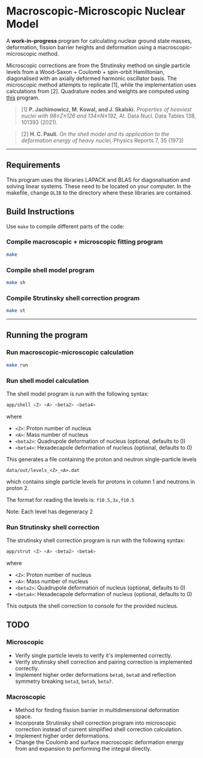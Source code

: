 # Macroscopic-Microscopic Nuclear Model

A **work-in-progress** program for calculating nuclear ground state masses, deformation, fission barrier heights and deformation using a macroscopic-microscopic method.

Microscopic corrections are from the Strutinsky method on single particle levels from a Wood-Saxon + Coulomb + spin-orbit Hamiltonian, diagonalised with an axially deformed harmonic oscillator basis.
The microscopic method attempts to replicate [1], while the implementation uses calculations from [2]. Quadrature nodes and weights are computed using [this](https://github.com/FilipAgert/fquad/) program.

> [1] **P. Jachimowicz, M. Kowal, and J. Skalski.**
>     *Properties of heaviest nuclei with 98≤Z≤126 and 134≤N≤192,*
>     At. Data Nucl. Data Tables 138, 101393 (2021).
  
> [2] **H. C. Pauli.**
> *On the shell model and its application to the deformation energy of heavy nuclei,*
> Physics Reports 7, 35 (1973)



---
## Requirements
This program uses the libraries LAPACK and BLAS for diagonalisation and solving linear systems. These need to be located on your computer. 
In the makefile, change `DLIB` to the directory where these libraries are contained.


## Build Instructions

Use `make` to compile different parts of the code:
### Compile macroscopic + microscopic fitting program
```bash
make
```
### Compile shell model program
```bash
make sh
```
### Compile Strutinsky shell correction program
```bash
make st
```
---
## Running the program
### Run macroscopic-microscopic calculation
```bash
make run
```

### Run shell model calculation
The shell model program is run with the following syntax:
```bash
app/shell <Z> <A> <beta2> <beta4>
```
where
- `<Z>`: Proton number of nucleus
- `<A>`: Mass number of nucleus
- `<beta2>`: Quadrupole deformation of nucleus (optional, defaults to 0)
- `<beta4>`: Hexadecapole deformation of nucleus (optional, defaults to 0)

This generates a file containing the proton and neutron single-particle levels
```
data/out/levels_<Z>_<A>.dat
```
which contains single particle levels for protons in column 1 and neutrons in proton 2.

The format for reading the levels is: `f10.5,3x,f10.5`

Note: Each level has degeneracy 2

### Run Strutinsky shell correction
The strutinsky shell correction program is run with the following syntax:
```bash
app/strut <Z> <A> <beta2> <beta4>
```
where
- `<Z>`: Proton number of nucleus
- `<A>`: Mass number of nucleus
- `<beta2>`: Quadrupole deformation of nucleus (optional, defaults to 0)
- `<beta4>`: Hexadecapole deformation of nucleus (optional, defaults to 0)

This outputs the shell correction to console for the provided nucleus.

## TODO
### Microscopic
- Verify single particle levels to verify it's implemented correctly.
- Verify strutinsky shell correction and pairing correction is implemented correctly.
- Implement higher order deformations `beta6`, `beta8` and reflection symmetry breaking `beta3`, `beta5`, `beta7`.

### Macroscopic
- Method for finding fission barrier in multidimensional deformation space.
- Incorporate Strutinsky shell correction program into microscopic correction instead of current simplified shell correction calculation.
- Implement higher order deformations.
- Change the Coulomb and surface macroscopic deformation energy from and expansion to performing the integral directly. 
